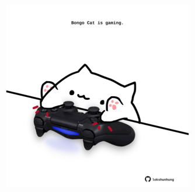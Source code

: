 <!-- built at 27/01/2025, 10:00:45 UTC -->
<p align="center">
  <img width="500" height="500" src="./ReadmeImage.svg">
</p>
